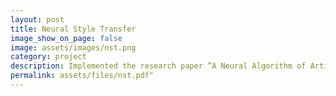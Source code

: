 ```yaml
---
layout: post
title: Neural Style Transfer
image_show_on_page: false
image: assets/images/nst.png
category: project
description: Implemented the research paper ”A Neural Algorithm of Artistic Style” using TensorFlow for texture transfer algorithm, that constrains a texture synthesis method by feature representations.
permalink: assets/files/nst.pdf"
---
```

